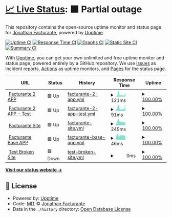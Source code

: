 # [📈 Live Status](https://jona-facturante.github.io/Facturante-Status-App): <!--live status--> **🟧 Partial outage**

This repository contains the open-source uptime monitor and status page for [Jonathan Facturante](https://jona-facturante.github.io/Facturante-Status-App), powered by [Upptime](https://github.com/upptime/upptime).

[![Uptime CI](https://github.com/jona-facturante/Facturante-Status-App/workflows/Uptime%20CI/badge.svg)](https://github.com/jona-facturante/Facturante-Status-App/actions?query=workflow%3A%22Uptime+CI%22)
[![Response Time CI](https://github.com/jona-facturante/Facturante-Status-App/workflows/Response%20Time%20CI/badge.svg)](https://github.com/jona-facturante/Facturante-Status-App/actions?query=workflow%3A%22Response+Time+CI%22)
[![Graphs CI](https://github.com/jona-facturante/Facturante-Status-App/workflows/Graphs%20CI/badge.svg)](https://github.com/jona-facturante/Facturante-Status-App/actions?query=workflow%3A%22Graphs+CI%22)
[![Static Site CI](https://github.com/jona-facturante/Facturante-Status-App/workflows/Static%20Site%20CI/badge.svg)](https://github.com/jona-facturante/Facturante-Status-App/actions?query=workflow%3A%22Static+Site+CI%22)
[![Summary CI](https://github.com/jona-facturante/Facturante-Status-App/workflows/Summary%20CI/badge.svg)](https://github.com/jona-facturante/Facturante-Status-App/actions?query=workflow%3A%22Summary+CI%22)

With [Upptime](https://upptime.js.org), you can get your own unlimited and free uptime monitor and status page, powered entirely by a GitHub repository. We use [Issues](https://github.com/jona-facturante/Facturante-Status-App/issues) as incident reports, [Actions](https://github.com/jona-facturante/Facturante-Status-App/actions) as uptime monitors, and [Pages](https://jona-facturante.github.io/Facturante-Status-App) for the status page.

<!--start: status pages-->
<!-- This summary is generated by Upptime (https://github.com/upptime/upptime) -->
<!-- Do not edit this manually, your changes will be overwritten -->
<!-- prettier-ignore -->
| URL | Status | History | Response Time | Uptime |
| --- | ------ | ------- | ------------- | ------ |
| <img alt="" src="https://favicons.githubusercontent.com/app.facturante.com" height="13"> [Facturante 2 APP](https://app.facturante.com/iniciar-sesion) | 🟩 Up | [facturante-2-app.yml](https://github.com/jona-facturante/Facturante-Status-App/commits/HEAD/history/facturante-2-app.yml) | <details><summary><img alt="Response time graph" src="./graphs/facturante-2-app/response-time-week.png" height="20"> 121ms</summary><br><a href="https://jona-facturante.github.io/Facturante-Status-App/history/facturante-2-app"><img alt="Response time 155" src="https://img.shields.io/endpoint?url=https%3A%2F%2Fraw.githubusercontent.com%2Fjona-facturante%2FFacturante-Status-App%2FHEAD%2Fapi%2Ffacturante-2-app%2Fresponse-time.json"></a><br><a href="https://jona-facturante.github.io/Facturante-Status-App/history/facturante-2-app"><img alt="24-hour response time 76" src="https://img.shields.io/endpoint?url=https%3A%2F%2Fraw.githubusercontent.com%2Fjona-facturante%2FFacturante-Status-App%2FHEAD%2Fapi%2Ffacturante-2-app%2Fresponse-time-day.json"></a><br><a href="https://jona-facturante.github.io/Facturante-Status-App/history/facturante-2-app"><img alt="7-day response time 121" src="https://img.shields.io/endpoint?url=https%3A%2F%2Fraw.githubusercontent.com%2Fjona-facturante%2FFacturante-Status-App%2FHEAD%2Fapi%2Ffacturante-2-app%2Fresponse-time-week.json"></a><br><a href="https://jona-facturante.github.io/Facturante-Status-App/history/facturante-2-app"><img alt="30-day response time 117" src="https://img.shields.io/endpoint?url=https%3A%2F%2Fraw.githubusercontent.com%2Fjona-facturante%2FFacturante-Status-App%2FHEAD%2Fapi%2Ffacturante-2-app%2Fresponse-time-month.json"></a><br><a href="https://jona-facturante.github.io/Facturante-Status-App/history/facturante-2-app"><img alt="1-year response time 155" src="https://img.shields.io/endpoint?url=https%3A%2F%2Fraw.githubusercontent.com%2Fjona-facturante%2FFacturante-Status-App%2FHEAD%2Fapi%2Ffacturante-2-app%2Fresponse-time-year.json"></a></details> | <details><summary><a href="https://jona-facturante.github.io/Facturante-Status-App/history/facturante-2-app">100.00%</a></summary><a href="https://jona-facturante.github.io/Facturante-Status-App/history/facturante-2-app"><img alt="All-time uptime 99.92%" src="https://img.shields.io/endpoint?url=https%3A%2F%2Fraw.githubusercontent.com%2Fjona-facturante%2FFacturante-Status-App%2FHEAD%2Fapi%2Ffacturante-2-app%2Fuptime.json"></a><br><a href="https://jona-facturante.github.io/Facturante-Status-App/history/facturante-2-app"><img alt="24-hour uptime 100.00%" src="https://img.shields.io/endpoint?url=https%3A%2F%2Fraw.githubusercontent.com%2Fjona-facturante%2FFacturante-Status-App%2FHEAD%2Fapi%2Ffacturante-2-app%2Fuptime-day.json"></a><br><a href="https://jona-facturante.github.io/Facturante-Status-App/history/facturante-2-app"><img alt="7-day uptime 100.00%" src="https://img.shields.io/endpoint?url=https%3A%2F%2Fraw.githubusercontent.com%2Fjona-facturante%2FFacturante-Status-App%2FHEAD%2Fapi%2Ffacturante-2-app%2Fuptime-week.json"></a><br><a href="https://jona-facturante.github.io/Facturante-Status-App/history/facturante-2-app"><img alt="30-day uptime 99.88%" src="https://img.shields.io/endpoint?url=https%3A%2F%2Fraw.githubusercontent.com%2Fjona-facturante%2FFacturante-Status-App%2FHEAD%2Fapi%2Ffacturante-2-app%2Fuptime-month.json"></a><br><a href="https://jona-facturante.github.io/Facturante-Status-App/history/facturante-2-app"><img alt="1-year uptime 99.92%" src="https://img.shields.io/endpoint?url=https%3A%2F%2Fraw.githubusercontent.com%2Fjona-facturante%2FFacturante-Status-App%2FHEAD%2Fapi%2Ffacturante-2-app%2Fuptime-year.json"></a></details>
| <img alt="" src="https://favicons.githubusercontent.com/apptest.facturante.com" height="13"> [Facturante 2 APP - Test](https://apptest.facturante.com/iniciar-sesion) | 🟩 Up | [facturante-2-app-test.yml](https://github.com/jona-facturante/Facturante-Status-App/commits/HEAD/history/facturante-2-app-test.yml) | <details><summary><img alt="Response time graph" src="./graphs/facturante-2-app-test/response-time-week.png" height="20"> 91ms</summary><br><a href="https://jona-facturante.github.io/Facturante-Status-App/history/facturante-2-app-test"><img alt="Response time 146" src="https://img.shields.io/endpoint?url=https%3A%2F%2Fraw.githubusercontent.com%2Fjona-facturante%2FFacturante-Status-App%2FHEAD%2Fapi%2Ffacturante-2-app-test%2Fresponse-time.json"></a><br><a href="https://jona-facturante.github.io/Facturante-Status-App/history/facturante-2-app-test"><img alt="24-hour response time 49" src="https://img.shields.io/endpoint?url=https%3A%2F%2Fraw.githubusercontent.com%2Fjona-facturante%2FFacturante-Status-App%2FHEAD%2Fapi%2Ffacturante-2-app-test%2Fresponse-time-day.json"></a><br><a href="https://jona-facturante.github.io/Facturante-Status-App/history/facturante-2-app-test"><img alt="7-day response time 91" src="https://img.shields.io/endpoint?url=https%3A%2F%2Fraw.githubusercontent.com%2Fjona-facturante%2FFacturante-Status-App%2FHEAD%2Fapi%2Ffacturante-2-app-test%2Fresponse-time-week.json"></a><br><a href="https://jona-facturante.github.io/Facturante-Status-App/history/facturante-2-app-test"><img alt="30-day response time 107" src="https://img.shields.io/endpoint?url=https%3A%2F%2Fraw.githubusercontent.com%2Fjona-facturante%2FFacturante-Status-App%2FHEAD%2Fapi%2Ffacturante-2-app-test%2Fresponse-time-month.json"></a><br><a href="https://jona-facturante.github.io/Facturante-Status-App/history/facturante-2-app-test"><img alt="1-year response time 146" src="https://img.shields.io/endpoint?url=https%3A%2F%2Fraw.githubusercontent.com%2Fjona-facturante%2FFacturante-Status-App%2FHEAD%2Fapi%2Ffacturante-2-app-test%2Fresponse-time-year.json"></a></details> | <details><summary><a href="https://jona-facturante.github.io/Facturante-Status-App/history/facturante-2-app-test">100.00%</a></summary><a href="https://jona-facturante.github.io/Facturante-Status-App/history/facturante-2-app-test"><img alt="All-time uptime 100.00%" src="https://img.shields.io/endpoint?url=https%3A%2F%2Fraw.githubusercontent.com%2Fjona-facturante%2FFacturante-Status-App%2FHEAD%2Fapi%2Ffacturante-2-app-test%2Fuptime.json"></a><br><a href="https://jona-facturante.github.io/Facturante-Status-App/history/facturante-2-app-test"><img alt="24-hour uptime 100.00%" src="https://img.shields.io/endpoint?url=https%3A%2F%2Fraw.githubusercontent.com%2Fjona-facturante%2FFacturante-Status-App%2FHEAD%2Fapi%2Ffacturante-2-app-test%2Fuptime-day.json"></a><br><a href="https://jona-facturante.github.io/Facturante-Status-App/history/facturante-2-app-test"><img alt="7-day uptime 100.00%" src="https://img.shields.io/endpoint?url=https%3A%2F%2Fraw.githubusercontent.com%2Fjona-facturante%2FFacturante-Status-App%2FHEAD%2Fapi%2Ffacturante-2-app-test%2Fuptime-week.json"></a><br><a href="https://jona-facturante.github.io/Facturante-Status-App/history/facturante-2-app-test"><img alt="30-day uptime 100.00%" src="https://img.shields.io/endpoint?url=https%3A%2F%2Fraw.githubusercontent.com%2Fjona-facturante%2FFacturante-Status-App%2FHEAD%2Fapi%2Ffacturante-2-app-test%2Fuptime-month.json"></a><br><a href="https://jona-facturante.github.io/Facturante-Status-App/history/facturante-2-app-test"><img alt="1-year uptime 100.00%" src="https://img.shields.io/endpoint?url=https%3A%2F%2Fraw.githubusercontent.com%2Fjona-facturante%2FFacturante-Status-App%2FHEAD%2Fapi%2Ffacturante-2-app-test%2Fuptime-year.json"></a></details>
| <img alt="" src="https://favicons.githubusercontent.com/www.facturante.com" height="13"> [Facturante Site](https://www.facturante.com/) | 🟩 Up | [facturante-site.yml](https://github.com/jona-facturante/Facturante-Status-App/commits/HEAD/history/facturante-site.yml) | <details><summary><img alt="Response time graph" src="./graphs/facturante-site/response-time-week.png" height="20"> 249ms</summary><br><a href="https://jona-facturante.github.io/Facturante-Status-App/history/facturante-site"><img alt="Response time 272" src="https://img.shields.io/endpoint?url=https%3A%2F%2Fraw.githubusercontent.com%2Fjona-facturante%2FFacturante-Status-App%2FHEAD%2Fapi%2Ffacturante-site%2Fresponse-time.json"></a><br><a href="https://jona-facturante.github.io/Facturante-Status-App/history/facturante-site"><img alt="24-hour response time 216" src="https://img.shields.io/endpoint?url=https%3A%2F%2Fraw.githubusercontent.com%2Fjona-facturante%2FFacturante-Status-App%2FHEAD%2Fapi%2Ffacturante-site%2Fresponse-time-day.json"></a><br><a href="https://jona-facturante.github.io/Facturante-Status-App/history/facturante-site"><img alt="7-day response time 249" src="https://img.shields.io/endpoint?url=https%3A%2F%2Fraw.githubusercontent.com%2Fjona-facturante%2FFacturante-Status-App%2FHEAD%2Fapi%2Ffacturante-site%2Fresponse-time-week.json"></a><br><a href="https://jona-facturante.github.io/Facturante-Status-App/history/facturante-site"><img alt="30-day response time 255" src="https://img.shields.io/endpoint?url=https%3A%2F%2Fraw.githubusercontent.com%2Fjona-facturante%2FFacturante-Status-App%2FHEAD%2Fapi%2Ffacturante-site%2Fresponse-time-month.json"></a><br><a href="https://jona-facturante.github.io/Facturante-Status-App/history/facturante-site"><img alt="1-year response time 272" src="https://img.shields.io/endpoint?url=https%3A%2F%2Fraw.githubusercontent.com%2Fjona-facturante%2FFacturante-Status-App%2FHEAD%2Fapi%2Ffacturante-site%2Fresponse-time-year.json"></a></details> | <details><summary><a href="https://jona-facturante.github.io/Facturante-Status-App/history/facturante-site">100.00%</a></summary><a href="https://jona-facturante.github.io/Facturante-Status-App/history/facturante-site"><img alt="All-time uptime 100.00%" src="https://img.shields.io/endpoint?url=https%3A%2F%2Fraw.githubusercontent.com%2Fjona-facturante%2FFacturante-Status-App%2FHEAD%2Fapi%2Ffacturante-site%2Fuptime.json"></a><br><a href="https://jona-facturante.github.io/Facturante-Status-App/history/facturante-site"><img alt="24-hour uptime 100.00%" src="https://img.shields.io/endpoint?url=https%3A%2F%2Fraw.githubusercontent.com%2Fjona-facturante%2FFacturante-Status-App%2FHEAD%2Fapi%2Ffacturante-site%2Fuptime-day.json"></a><br><a href="https://jona-facturante.github.io/Facturante-Status-App/history/facturante-site"><img alt="7-day uptime 100.00%" src="https://img.shields.io/endpoint?url=https%3A%2F%2Fraw.githubusercontent.com%2Fjona-facturante%2FFacturante-Status-App%2FHEAD%2Fapi%2Ffacturante-site%2Fuptime-week.json"></a><br><a href="https://jona-facturante.github.io/Facturante-Status-App/history/facturante-site"><img alt="30-day uptime 100.00%" src="https://img.shields.io/endpoint?url=https%3A%2F%2Fraw.githubusercontent.com%2Fjona-facturante%2FFacturante-Status-App%2FHEAD%2Fapi%2Ffacturante-site%2Fuptime-month.json"></a><br><a href="https://jona-facturante.github.io/Facturante-Status-App/history/facturante-site"><img alt="1-year uptime 100.00%" src="https://img.shields.io/endpoint?url=https%3A%2F%2Fraw.githubusercontent.com%2Fjona-facturante%2FFacturante-Status-App%2FHEAD%2Fapi%2Ffacturante-site%2Fuptime-year.json"></a></details>
| <img alt="" src="https://favicons.githubusercontent.com/www.facturante.com" height="13"> [Facturante Base APP](https://www.facturante.com/Usuarios/LogOn) | 🟩 Up | [facturante-base-app.yml](https://github.com/jona-facturante/Facturante-Status-App/commits/HEAD/history/facturante-base-app.yml) | <details><summary><img alt="Response time graph" src="./graphs/facturante-base-app/response-time-week.png" height="20"> 46ms</summary><br><a href="https://jona-facturante.github.io/Facturante-Status-App/history/facturante-base-app"><img alt="Response time 64" src="https://img.shields.io/endpoint?url=https%3A%2F%2Fraw.githubusercontent.com%2Fjona-facturante%2FFacturante-Status-App%2FHEAD%2Fapi%2Ffacturante-base-app%2Fresponse-time.json"></a><br><a href="https://jona-facturante.github.io/Facturante-Status-App/history/facturante-base-app"><img alt="24-hour response time 53" src="https://img.shields.io/endpoint?url=https%3A%2F%2Fraw.githubusercontent.com%2Fjona-facturante%2FFacturante-Status-App%2FHEAD%2Fapi%2Ffacturante-base-app%2Fresponse-time-day.json"></a><br><a href="https://jona-facturante.github.io/Facturante-Status-App/history/facturante-base-app"><img alt="7-day response time 46" src="https://img.shields.io/endpoint?url=https%3A%2F%2Fraw.githubusercontent.com%2Fjona-facturante%2FFacturante-Status-App%2FHEAD%2Fapi%2Ffacturante-base-app%2Fresponse-time-week.json"></a><br><a href="https://jona-facturante.github.io/Facturante-Status-App/history/facturante-base-app"><img alt="30-day response time 50" src="https://img.shields.io/endpoint?url=https%3A%2F%2Fraw.githubusercontent.com%2Fjona-facturante%2FFacturante-Status-App%2FHEAD%2Fapi%2Ffacturante-base-app%2Fresponse-time-month.json"></a><br><a href="https://jona-facturante.github.io/Facturante-Status-App/history/facturante-base-app"><img alt="1-year response time 64" src="https://img.shields.io/endpoint?url=https%3A%2F%2Fraw.githubusercontent.com%2Fjona-facturante%2FFacturante-Status-App%2FHEAD%2Fapi%2Ffacturante-base-app%2Fresponse-time-year.json"></a></details> | <details><summary><a href="https://jona-facturante.github.io/Facturante-Status-App/history/facturante-base-app">100.00%</a></summary><a href="https://jona-facturante.github.io/Facturante-Status-App/history/facturante-base-app"><img alt="All-time uptime 100.00%" src="https://img.shields.io/endpoint?url=https%3A%2F%2Fraw.githubusercontent.com%2Fjona-facturante%2FFacturante-Status-App%2FHEAD%2Fapi%2Ffacturante-base-app%2Fuptime.json"></a><br><a href="https://jona-facturante.github.io/Facturante-Status-App/history/facturante-base-app"><img alt="24-hour uptime 100.00%" src="https://img.shields.io/endpoint?url=https%3A%2F%2Fraw.githubusercontent.com%2Fjona-facturante%2FFacturante-Status-App%2FHEAD%2Fapi%2Ffacturante-base-app%2Fuptime-day.json"></a><br><a href="https://jona-facturante.github.io/Facturante-Status-App/history/facturante-base-app"><img alt="7-day uptime 100.00%" src="https://img.shields.io/endpoint?url=https%3A%2F%2Fraw.githubusercontent.com%2Fjona-facturante%2FFacturante-Status-App%2FHEAD%2Fapi%2Ffacturante-base-app%2Fuptime-week.json"></a><br><a href="https://jona-facturante.github.io/Facturante-Status-App/history/facturante-base-app"><img alt="30-day uptime 100.00%" src="https://img.shields.io/endpoint?url=https%3A%2F%2Fraw.githubusercontent.com%2Fjona-facturante%2FFacturante-Status-App%2FHEAD%2Fapi%2Ffacturante-base-app%2Fuptime-month.json"></a><br><a href="https://jona-facturante.github.io/Facturante-Status-App/history/facturante-base-app"><img alt="1-year uptime 100.00%" src="https://img.shields.io/endpoint?url=https%3A%2F%2Fraw.githubusercontent.com%2Fjona-facturante%2FFacturante-Status-App%2FHEAD%2Fapi%2Ffacturante-base-app%2Fuptime-year.json"></a></details>
| <img alt="" src="https://favicons.githubusercontent.com/thissitedoesnotexist.koj.co" height="13"> [Test Broken Site](https://thissitedoesnotexist.koj.co) | 🟥 Down | [test-broken-site.yml](https://github.com/jona-facturante/Facturante-Status-App/commits/HEAD/history/test-broken-site.yml) | <details><summary><img alt="Response time graph" src="./graphs/test-broken-site/response-time-week.png" height="20"> 0ms</summary><br><a href="https://jona-facturante.github.io/Facturante-Status-App/history/test-broken-site"><img alt="Response time 0" src="https://img.shields.io/endpoint?url=https%3A%2F%2Fraw.githubusercontent.com%2Fjona-facturante%2FFacturante-Status-App%2FHEAD%2Fapi%2Ftest-broken-site%2Fresponse-time.json"></a><br><a href="https://jona-facturante.github.io/Facturante-Status-App/history/test-broken-site"><img alt="24-hour response time 0" src="https://img.shields.io/endpoint?url=https%3A%2F%2Fraw.githubusercontent.com%2Fjona-facturante%2FFacturante-Status-App%2FHEAD%2Fapi%2Ftest-broken-site%2Fresponse-time-day.json"></a><br><a href="https://jona-facturante.github.io/Facturante-Status-App/history/test-broken-site"><img alt="7-day response time 0" src="https://img.shields.io/endpoint?url=https%3A%2F%2Fraw.githubusercontent.com%2Fjona-facturante%2FFacturante-Status-App%2FHEAD%2Fapi%2Ftest-broken-site%2Fresponse-time-week.json"></a><br><a href="https://jona-facturante.github.io/Facturante-Status-App/history/test-broken-site"><img alt="30-day response time 0" src="https://img.shields.io/endpoint?url=https%3A%2F%2Fraw.githubusercontent.com%2Fjona-facturante%2FFacturante-Status-App%2FHEAD%2Fapi%2Ftest-broken-site%2Fresponse-time-month.json"></a><br><a href="https://jona-facturante.github.io/Facturante-Status-App/history/test-broken-site"><img alt="1-year response time 0" src="https://img.shields.io/endpoint?url=https%3A%2F%2Fraw.githubusercontent.com%2Fjona-facturante%2FFacturante-Status-App%2FHEAD%2Fapi%2Ftest-broken-site%2Fresponse-time-year.json"></a></details> | <details><summary><a href="https://jona-facturante.github.io/Facturante-Status-App/history/test-broken-site">100.00%</a></summary><a href="https://jona-facturante.github.io/Facturante-Status-App/history/test-broken-site"><img alt="All-time uptime 100.00%" src="https://img.shields.io/endpoint?url=https%3A%2F%2Fraw.githubusercontent.com%2Fjona-facturante%2FFacturante-Status-App%2FHEAD%2Fapi%2Ftest-broken-site%2Fuptime.json"></a><br><a href="https://jona-facturante.github.io/Facturante-Status-App/history/test-broken-site"><img alt="24-hour uptime 100.00%" src="https://img.shields.io/endpoint?url=https%3A%2F%2Fraw.githubusercontent.com%2Fjona-facturante%2FFacturante-Status-App%2FHEAD%2Fapi%2Ftest-broken-site%2Fuptime-day.json"></a><br><a href="https://jona-facturante.github.io/Facturante-Status-App/history/test-broken-site"><img alt="7-day uptime 100.00%" src="https://img.shields.io/endpoint?url=https%3A%2F%2Fraw.githubusercontent.com%2Fjona-facturante%2FFacturante-Status-App%2FHEAD%2Fapi%2Ftest-broken-site%2Fuptime-week.json"></a><br><a href="https://jona-facturante.github.io/Facturante-Status-App/history/test-broken-site"><img alt="30-day uptime 100.00%" src="https://img.shields.io/endpoint?url=https%3A%2F%2Fraw.githubusercontent.com%2Fjona-facturante%2FFacturante-Status-App%2FHEAD%2Fapi%2Ftest-broken-site%2Fuptime-month.json"></a><br><a href="https://jona-facturante.github.io/Facturante-Status-App/history/test-broken-site"><img alt="1-year uptime 100.00%" src="https://img.shields.io/endpoint?url=https%3A%2F%2Fraw.githubusercontent.com%2Fjona-facturante%2FFacturante-Status-App%2FHEAD%2Fapi%2Ftest-broken-site%2Fuptime-year.json"></a></details>

<!--end: status pages-->

[**Visit our status website →**](https://jona-facturante.github.io/Facturante-Status-App)

## 📄 License

- Powered by: [Upptime](https://github.com/upptime/upptime)
- Code: [MIT](./LICENSE) © [Jonathan Facturante](https://jona-facturante.github.io/Facturante-Status-App)
- Data in the `./history` directory: [Open Database License](https://opendatacommons.org/licenses/odbl/1-0/)
